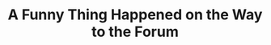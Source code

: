 ---
layout: productions
title: A Funny Thing Happened on the Way to the Forum
year: 1999
image_credit: 
image_alt:
image_caption:
category: play
details:
  Theatre: Theatre Jacksonville
showtimes: 
cast:
crew:
  Director: Michael Lipp
external_links:
---